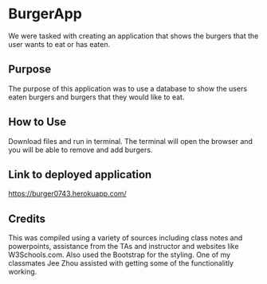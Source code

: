 # BurgerApp

We were tasked with creating an application that shows the burgers that the user wants to eat or has eaten.   

## Purpose
The purpose of this application was to use a database to show the users eaten burgers and burgers that they would like to eat. 

## How to Use
Download files and run in terminal. The terminal will open the browser and you will be able to remove and add burgers.

## Link to deployed application
https://burger0743.herokuapp.com/

## Credits
This was compiled using a variety of sources including class notes and powerpoints, assistance from the TAs and instructor and websites like W3Schools.com. Also used the Bootstrap for the styling. One of my classmates Jee Zhou assisted with getting some of the functionalitly working. 



